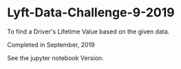 # Lyft-Data-Challenge-9-2019
To find a Driver's Lifetime Value based on the given data.<br/>

Completed in September, 2019 <br/>

See the jupyter notebook Version.
